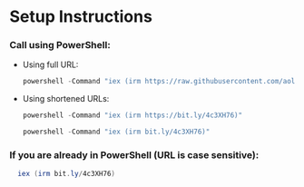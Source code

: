 # Setup Instructions

### Call using PowerShell:

- Using full URL:
    ```powershell
    powershell -Command "iex (irm https://raw.githubusercontent.com/aollivierre/setuplab/main/setup.ps1)"
    ```

- Using shortened URLs:
    ```powershell
    powershell -Command "iex (irm https://bit.ly/4c3XH76)"
    ```
    
    ```powershell
    powershell -Command "iex (irm bit.ly/4c3XH76)"
    ```

### If you are already in PowerShell (URL is case sensitive):

  ```powershell
    iex (irm bit.ly/4c3XH76)
  ```
